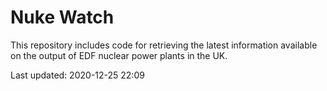 # Nuke Watch

This repository includes code for retrieving the latest information available on the output of EDF nuclear power plants in the UK.

Last updated: 2020-12-25 22:09